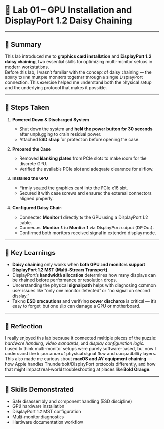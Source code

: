# 🧠 Lab 01 – GPU Installation and DisplayPort 1.2 Daisy Chaining

---

## 🧩 Summary
This lab introduced me to **graphics card installation** and **DisplayPort 1.2 daisy chaining**, two essential skills for optimizing multi-monitor setups in modern workstations.  
Before this lab, I wasn’t familiar with the concept of daisy chaining — the ability to link multiple monitors together through a single DisplayPort connection. This exercise helped me understand both the physical setup and the underlying protocol that makes it possible.

---

## 🧰 Steps Taken
1. **Powered Down & Discharged System**
   - Shut down the system and **held the power button for 30 seconds** after unplugging to drain residual power.
   - Attached **ESD strap** for protection before opening the case.

2. **Prepared the Case**
   - Removed **blanking plates** from PCIe slots to make room for the discrete GPU.
   - Verified the available PCIe slot and adequate clearance for airflow.

3. **Installed the GPU**
   - Firmly seated the graphics card into the PCIe x16 slot.
   - Secured it with case screws and ensured the external connectors aligned properly.

4. **Configured Daisy Chain**
   - Connected **Monitor 1** directly to the GPU using a DisplayPort 1.2 cable.
   - Connected **Monitor 2** to **Monitor 1** via DisplayPort output (DP Out).
   - Confirmed both monitors received signal in extended display mode.

---

## 🧠 Key Learnings
- **Daisy chaining** only works when **both GPU and monitors support DisplayPort 1.2 MST (Multi-Stream Transport)**.
- DisplayPort’s **bandwidth allocation** determines how many displays can be chained before performance or resolution drops.
- Understanding the physical **signal path** helps with diagnosing common user issues like “only one monitor detected” or “no signal on second display.”
- Taking **ESD precautions** and verifying **power discharge** is critical — it’s easy to forget, but one slip can damage a GPU or motherboard.

---

## 🧩 Reflection
I really enjoyed this lab because it connected multiple pieces of the puzzle: *hardware handling*, *video standards*, and *display configuration logic*.  
I used to think multi-monitor setups were purely software-based, but now I understand the importance of physical signal flow and compatibility layers.  
This also made me curious about **macOS and AV equipment chaining** — how Apple handles Thunderbolt/DisplayPort protocols differently, and how that might impact real-world troubleshooting at places like **Bold Orange**.

---

## 🧱 Skills Demonstrated
- Safe disassembly and component handling (ESD discipline)
- GPU hardware installation
- DisplayPort 1.2 MST configuration
- Multi-monitor diagnostics
- Hardware documentation workflow
